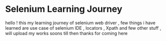 # Selenium Learning Journey 
hello ! this my learning journey of selenium web driver , few things i have learned are use case of selenium IDE , locators , Xpath and few other stuff , will upload my works soons till then thanks for coming here 
